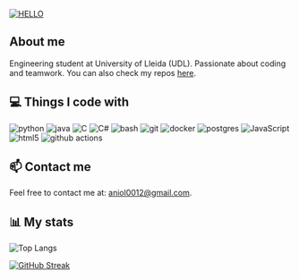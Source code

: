 [![HELLO](https://readme-typing-svg.herokuapp.com?font=Roboto&weight=1500&size=30&pause=1000&color=F7F7F7&background=5CFF3200&repeat=false&random=false&width=435&lines=Hey%2C+it's+Aniol0012)](https://github.com/Aniol0012)

## About me

Engineering student at University of Lleida (UDL). Passionate about coding and teamwork. You can also check my repos [here](https://github.com/Aniol0012?tab=repositories).

## 💻 Things I code with

<p>
  <img alt="python" src="https://img.shields.io/badge/-Python-3670A0?style=flat&logo=python&logoColor=ffdd54" />
  <img alt="java" src="https://img.shields.io/badge/-Java-ED8B00?style=flat&logo=openjdk&logoColor=white" />
  <img alt="C" src="https://img.shields.io/badge/C-00599C?style=flat&logo=c&logoColor=white" />
  <img alt="C#" src="https://img.shields.io/badge/C%23-239120?style=flat&logo=c-sharp&logoColor=white" />
  <img alt="bash" src="https://img.shields.io/badge/-Bash_script-%23121011.svg?style=flat&logo=gnu-bash&logoColor=white" />
  <img alt="git" src="https://img.shields.io/badge/-Git-F05032?style=flat&logo=git&logoColor=white" />
  <img alt="docker" src="https://img.shields.io/badge/-Docker-46a2f1?style=flat&logo=docker&logoColor=white" />
  <img alt="postgres" src="https://img.shields.io/badge/-Postgres-%23316192.svg?style=flat&logo=postgresql&logoColor=white" />
  <img alt="JavaScript" src="https://img.shields.io/badge/-JavaScript-FCAA00?style=flat&logo=JavaScript&logoColor=white" />
  <img alt="html5" src="https://img.shields.io/badge/-HTML5-E34F26?style=flat&logo=html5&logoColor=white" />
  <img alt="github actions" src="https://img.shields.io/badge/-Github_Actions-2088FF?style=flat&logo=github-actions&logoColor=white" />
</p>

## 📫 Contact me

Feel free to contact me at: [aniol0012@gmail.com](mailto:aniol0012@gmail.com).


## 📊 My stats
![Top Langs](https://github-readme-stats.vercel.app/api/top-langs/?username=Aniol0012&layout=compact&theme=dark&card_width=600&hide=html,css,shell,scss,makefile)

[![GitHub Streak](http://github-readme-streak-stats.herokuapp.com?user=Aniol0012&theme=javascript-dark&mode=weekly&card_width=600)](https://git.io/streak-stats)
